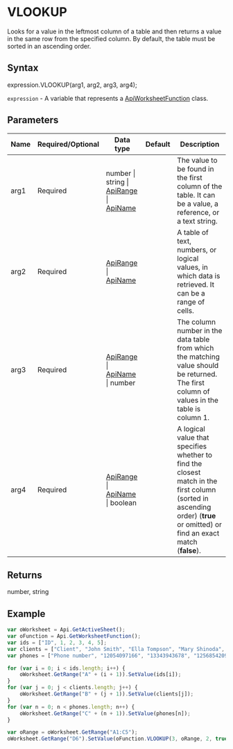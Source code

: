 # VLOOKUP

Looks for a value in the leftmost column of a table and then returns a value in the same row from the specified column. By default, the table must be sorted in an ascending order.

## Syntax

expression.VLOOKUP(arg1, arg2, arg3, arg4);

`expression` - A variable that represents a [ApiWorksheetFunction](../ApiWorksheetFunction.md) class.

## Parameters

| **Name** | **Required/Optional** | **Data type** | **Default** | **Description** |
| ------------- | ------------- | ------------- | ------------- | ------------- |
| arg1 | Required | number &#124; string &#124; [ApiRange](../../ApiRange/ApiRange.md) &#124; [ApiName](../../ApiName/ApiName.md) |  | The value to be found in the first column of the table. It can be a value, a reference, or a text string. |
| arg2 | Required | [ApiRange](../../ApiRange/ApiRange.md) &#124; [ApiName](../../ApiName/ApiName.md) |  | A table of text, numbers, or logical values, in which data is retrieved. It can be a range of cells. |
| arg3 | Required | [ApiRange](../../ApiRange/ApiRange.md) &#124; [ApiName](../../ApiName/ApiName.md) &#124; number |  | The column number in the data table from which the matching value should be returned. The first column of values in the table is column 1. |
| arg4 | Required | [ApiRange](../../ApiRange/ApiRange.md) &#124; [ApiName](../../ApiName/ApiName.md) &#124; boolean |  | A logical value that specifies whether to find the closest match in the first column (sorted in ascending order) (**true** or omitted) or find an exact match (**false**). |

## Returns

number, string

## Example



```javascript
var oWorksheet = Api.GetActiveSheet();
var oFunction = Api.GetWorksheetFunction();
var ids = ["ID", 1, 2, 3, 4, 5];
var clients = ["Client", "John Smith", "Ella Tompson", "Mary Shinoda", "Lily-Ann Bates", "Clara Ray"];
var phones = ["Phone number", "12054097166", "13343943678", "12568542099", "12057032298", "12052914781"];

for (var i = 0; i < ids.length; i++) {
    oWorksheet.GetRange("A" + (i + 1)).SetValue(ids[i]);
}
for (var j = 0; j < clients.length; j++) {
    oWorksheet.GetRange("B" + (j + 1)).SetValue(clients[j]);
}
for (var n = 0; n < phones.length; n++) {
    oWorksheet.GetRange("C" + (n + 1)).SetValue(phones[n]);
}

var oRange = oWorksheet.GetRange("A1:C5");
oWorksheet.GetRange("D6").SetValue(oFunction.VLOOKUP(3, oRange, 2, true));
```
